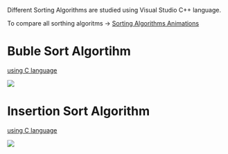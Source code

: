 Different Sorting Algorithms are studied using Visual Studio C++ language.

To compare all sorthing algoritms -> [Sorting Algorithms Animations](https://www.toptal.com/developers/sorting-algorithms)

# Buble Sort Algortihm

[using C language](https://github.com/okanokumus/Programming/blob/master/C/buble_sort.txt) 

![](http://www.w3resource.com/w3r_images/bubble-short.png)

# Insertion Sort Algorithm

[using C language](https://github.com/okanokumus/Programming/blob/master/C/insertion_sort.txt)

![](http://www.geeksforgeeks.org/wp-content/uploads/gq/2013/03/insertion-sort.png)
